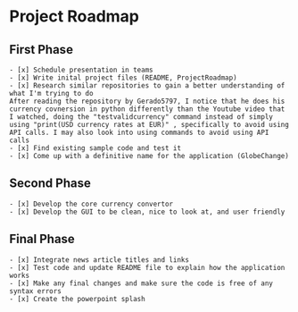# Project Roadmap 
## First Phase
    - [x] Schedule presentation in teams
    - [x] Write inital project files (README, ProjectRoadmap)
    - [x] Research similar repositories to gain a better understanding of what I'm trying to do 
    After reading the repository by Gerado5797, I notice that he does his currency covnersion in python differently than the Youtube video that I watched, doing the "testvalidcurrency" command instead of simply using "print(USD currency rates at EUR)" , specifically to avoid using API calls. I may also look into using commands to avoid using API calls
    - [x] Find existing sample code and test it 
    - [x] Come up with a definitive name for the application (GlobeChange)
## Second Phase
    - [x] Develop the core currency convertor
    - [x] Develop the GUI to be clean, nice to look at, and user friendly


## Final Phase
    - [x] Integrate news article titles and links
    - [x] Test code and update README file to explain how the application works
    - [x] Make any final changes and make sure the code is free of any syntax errors
    - [x] Create the powerpoint splash
